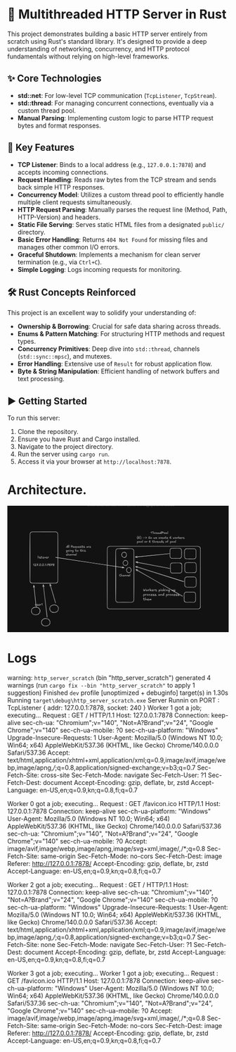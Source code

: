 # 🦀  Multithreaded HTTP Server in Rust

This project demonstrates building a basic HTTP server entirely from scratch using Rust's standard library. It's designed to provide a deep understanding of networking, concurrency, and HTTP protocol fundamentals without relying on high-level frameworks.

## ✨ Core Technologies
- **std::net**: For low-level TCP communication (`TcpListener`, `TcpStream`).
- **std::thread**: For managing concurrent connections, eventually via a custom thread pool.
- **Manual Parsing**: Implementing custom logic to parse HTTP request bytes and format responses.

## 🚀 Key Features
- **TCP Listener**: Binds to a local address (e.g., `127.0.0.1:7878`) and accepts incoming connections.
- **Request Handling**: Reads raw bytes from the TCP stream and sends back simple HTTP responses.
- **Concurrency Model**: Utilizes a custom thread pool to efficiently handle multiple client requests simultaneously.
- **HTTP Request Parsing**: Manually parses the request line (Method, Path, HTTP-Version) and headers.
- **Static File Serving**: Serves static HTML files from a designated `public/` directory.
- **Basic Error Handling**: Returns `404 Not Found` for missing files and manages other common I/O errors.
- **Graceful Shutdown**: Implements a mechanism for clean server termination (e.g., via `Ctrl+C`).
- **Simple Logging**: Logs incoming requests for monitoring.

## 🛠️ Rust Concepts Reinforced
This project is an excellent way to solidify your understanding of:
- **Ownership & Borrowing**: Crucial for safe data sharing across threads.
- **Enums & Pattern Matching**: For structuring HTTP methods and request types.
- **Concurrency Primitives**: Deep dive into `std::thread`, channels (`std::sync::mpsc`), and mutexes.
- **Error Handling**: Extensive use of `Result` for robust application flow.
- **Byte & String Manipulation**: Efficient handling of network buffers and text processing.

## ▶️ Getting Started
To run this server:
1. Clone the repository.
2. Ensure you have Rust and Cargo installed.
3. Navigate to the project directory.
4. Run the server using `cargo run`.
5. Access it via your browser at `http://localhost:7878`.



# Architecture.
![image info](./image.png)

# Logs 

warning: `http_server_scratch` (bin "http_server_scratch") generated 4 warnings (run `cargo fix --bin "http_server_scratch"` to apply 1 suggestion)
    Finished `dev` profile [unoptimized + debuginfo] target(s) in 1.30s
     Running `target\debug\http_server_scratch.exe`
Server Runnin on PORT : TcpListener { addr: 127.0.0.1:7878, socket: 240 }
Worker 1 got a job; executing...
Request : GET / HTTP/1.1
Host: 127.0.0.1:7878
Connection: keep-alive
sec-ch-ua: "Chromium";v="140", "Not=A?Brand";v="24", "Google Chrome";v="140"
sec-ch-ua-mobile: ?0
sec-ch-ua-platform: "Windows"
Upgrade-Insecure-Requests: 1
User-Agent: Mozilla/5.0 (Windows NT 10.0; Win64; x64) AppleWebKit/537.36 (KHTML, like Gecko) Chrome/140.0.0.0 Safari/537.36
Accept: text/html,application/xhtml+xml,application/xml;q=0.9,image/avif,image/webp,image/apng,*/*;q=0.8,application/signed-exchange;v=b3;q=0.7
Sec-Fetch-Site: cross-site
Sec-Fetch-Mode: navigate
Sec-Fetch-User: ?1
Sec-Fetch-Dest: document
Accept-Encoding: gzip, deflate, br, zstd
Accept-Language: en-US,en;q=0.9,kn;q=0.8,fi;q=0.7


Worker 0 got a job; executing...
Request : GET /favicon.ico HTTP/1.1
Host: 127.0.0.1:7878
Connection: keep-alive
sec-ch-ua-platform: "Windows"
User-Agent: Mozilla/5.0 (Windows NT 10.0; Win64; x64) AppleWebKit/537.36 (KHTML, like Gecko) Chrome/140.0.0.0 Safari/537.36
sec-ch-ua: "Chromium";v="140", "Not=A?Brand";v="24", "Google Chrome";v="140"
sec-ch-ua-mobile: ?0
Accept: image/avif,image/webp,image/apng,image/svg+xml,image/*,*/*;q=0.8
Sec-Fetch-Site: same-origin
Sec-Fetch-Mode: no-cors
Sec-Fetch-Dest: image
Referer: http://127.0.0.1:7878/
Accept-Encoding: gzip, deflate, br, zstd
Accept-Language: en-US,en;q=0.9,kn;q=0.8,fi;q=0.7


Worker 2 got a job; executing...
Request : GET / HTTP/1.1
Host: 127.0.0.1:7878
Connection: keep-alive
sec-ch-ua: "Chromium";v="140", "Not=A?Brand";v="24", "Google Chrome";v="140"
sec-ch-ua-mobile: ?0
sec-ch-ua-platform: "Windows"
Upgrade-Insecure-Requests: 1
User-Agent: Mozilla/5.0 (Windows NT 10.0; Win64; x64) AppleWebKit/537.36 (KHTML, like Gecko) Chrome/140.0.0.0 Safari/537.36
Accept: text/html,application/xhtml+xml,application/xml;q=0.9,image/avif,image/webp,image/apng,*/*;q=0.8,application/signed-exchange;v=b3;q=0.7
Sec-Fetch-Site: none
Sec-Fetch-Mode: navigate
Sec-Fetch-User: ?1
Sec-Fetch-Dest: document
Accept-Encoding: gzip, deflate, br, zstd
Accept-Language: en-US,en;q=0.9,kn;q=0.8,fi;q=0.7


Worker 3 got a job; executing...
Worker 1 got a job; executing...
Request : GET /favicon.ico HTTP/1.1
Host: 127.0.0.1:7878
Connection: keep-alive
sec-ch-ua-platform: "Windows"
User-Agent: Mozilla/5.0 (Windows NT 10.0; Win64; x64) AppleWebKit/537.36 (KHTML, like Gecko) Chrome/140.0.0.0 Safari/537.36
sec-ch-ua: "Chromium";v="140", "Not=A?Brand";v="24", "Google Chrome";v="140"
sec-ch-ua-mobile: ?0
Accept: image/avif,image/webp,image/apng,image/svg+xml,image/*,*/*;q=0.8
Sec-Fetch-Site: same-origin
Sec-Fetch-Mode: no-cors
Sec-Fetch-Dest: image
Referer: http://127.0.0.1:7878/
Accept-Encoding: gzip, deflate, br, zstd
Accept-Language: en-US,en;q=0.9,kn;q=0.8,fi;q=0.7

